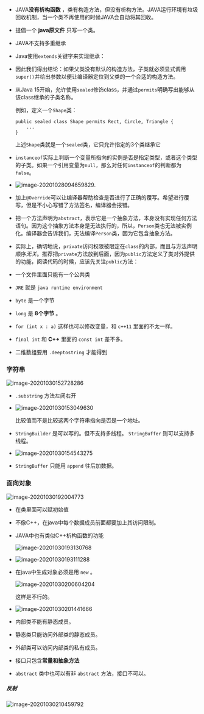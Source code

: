 + JAVA**没有析构函数** ，类有构造方法，但没有析构方法。JAVA运行环境有垃圾回收机制，当一个类不再使用的时候JAVA会自动将其回收。

+ 提倡一个 **java原文件** 只写一个类。

+ JAVA不支持多重继承

+ Java使用`extends`关键字来实现继承：

+ 因此我们得出结论：如果父类没有默认的构造方法，子类就必须显式调用`super()`并给出参数以便让编译器定位到父类的一个合适的构造方法。

+ 从Java 15开始，允许使用`sealed`修饰class，并通过`permits`明确写出能够从该class继承的子类名称。

  例如，定义一个`Shape`类：

  ```
  public sealed class Shape permits Rect, Circle, Triangle {
      ...
  }
  ```

  上述`Shape`类就是一个`sealed`类，它只允许指定的3个类继承它

+ `instanceof`实际上判断一个变量所指向的实例是否是指定类型，或者这个类型的子类。如果一个引用变量为`null`，那么对任何`instanceof`的判断都为`false`。

+ ![image-20201028094659829](https://cdn.jsdelivr.net/gh/smallzhong/picgo-pic-bed/image-20201028094659829.png).

+ 加上`@Override`可以让编译器帮助检查是否进行了正确的覆写。希望进行覆写，但是不小心写错了方法签名，编译器会报错。

+ 把一个方法声明为`abstract`，表示它是一个抽象方法，本身没有实现任何方法语句。因为这个抽象方法本身是无法执行的，所以，`Person`类也无法被实例化。编译器会告诉我们，无法编译`Person`类，因为它包含抽象方法。

+ 实际上，确切地说，`private`访问权限被限定在`class`的内部，而且与方法声明顺序*无关*。推荐把`private`方法放到后面，因为`public`方法定义了类对外提供的功能，阅读代码的时候，应该先关注`public`方法：



+ 一个文件里面只能有一个公共类

+ `JRE` 就是 `java runtime environment`
+ `byte` 是一个字节
+ `long` 是 **8个字节** 。
+ `for (int x : a)` 这样也可以修改变量，和 `c++11` 里面的不太一样。
+ `final int` 和 **C++** 里面的 `const int` 差不多。
+ 二维数组要用 `.deeptostring` 才能得到





### 字符串

![image-20201030152728286](https://cdn.jsdelivr.net/gh/smallzhong/picgo-pic-bed/image-20201030152728286.png)

+ `.substring` 方法左闭右开

+ ![image-20201030153049630](https://cdn.jsdelivr.net/gh/smallzhong/picgo-pic-bed/image-20201030153049630.png)

  比较值而不是比较这两个字符串指向是否是一个地址。

+ `StringBuilder` 是可以写的。但不支持多线程。 `StringBuffer` 则可以支持多线程。

+ ![image-20201030154543275](https://cdn.jsdelivr.net/gh/smallzhong/picgo-pic-bed/image-20201030154543275.png)

+ `StringBuffer` 只能用 `append` 往后加数据。



### 面向对象

![image-20201030192004773](https://cdn.jsdelivr.net/gh/smallzhong/picgo-pic-bed/image-20201030192004773.png)

+ 在类里面可以赋初始值

+ 不像C++，在java中每个数据成员前面都要加上其访问限制。

+ JAVA中也有类似C++析构函数的功能

  ![image-20201030193130768](https://cdn.jsdelivr.net/gh/smallzhong/picgo-pic-bed/image-20201030193130768.png)

+ ![image-20201030193111288](C:\Users\雨初\AppData\Roaming\Typora\typora-user-images\image-20201030193111288.png)

+ 在java中生成对象必须是用 `new` 。

  ![image-20201030200604204](C:\Users\雨初\AppData\Roaming\Typora\typora-user-images\image-20201030200604204.png)

  这样是不行的。
  
+ ![image-20201030201441666](C:\Users\雨初\AppData\Roaming\Typora\typora-user-images\image-20201030201441666.png)

+ 内部类不能有静态成员。

+ 静态类只能访问外部类的静态成员。

+ 外部类可以访问内部类的私有成员。

+ 接口只包含**常量和抽象方法**

+ `abstract` 类中也可以有非 `abstract` 方法，接口不可以。

##### 反射

![image-20201030210459792](C:\Users\雨初\AppData\Roaming\Typora\typora-user-images\image-20201030210459792.png)

